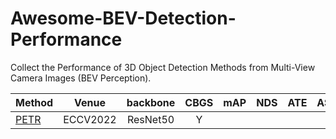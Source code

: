 # Awesome-BEV-Detection-Performance
Collect the Performance of 3D Object Detection Methods from Multi-View Camera Images (BEV Perception).


| Method | Venue | backbone | CBGS | mAP | NDS | ATE | ASE | AOE | AVE | AAE | 
| :-----|:-----:|:-----:|:-----:|:---:|:---:|:----:|:-----:|:-----:|:-----:|:-----:|
| [PETR](https://openaccess.thecvf.com/content/CVPR2021/papers/Zhao_Few-Shot_3D_Point_Cloud_Semantic_Segmentation_CVPR_2021_paper.pdf) | ECCV2022 | ResNet50 | Y |  | |
